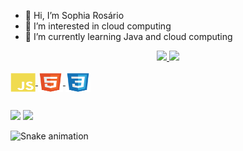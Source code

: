 - 👋 Hi, I’m Sophia Rosário
- 👀 I’m interested in cloud computing 
- 🌱 I’m currently learning Java and cloud computing

<div align="center">
  <a href="https://github.com/sophiaRosario">
  <img height="150em" src="https://github-readme-stats.vercel.app/api?username=sophiaRosario&show_icons=true&theme=dracula&include_all_commits=true&count_private=true"/>
  <img height="150em" src="https://github-readme-stats.vercel.app/api/top-langs/?username=sophiaRosario&layout=compact&langs_count=7&theme=dracula"/>
</div>
  
<div style="display: inline_block"><br>
  <img align="center" alt="Soph-Js" height="30" width="40" src="https://raw.githubusercontent.com/devicons/devicon/master/icons/javascript/javascript-plain.svg">
  <img align="center" alt="Soph-HTML" height="30" width="40" src="https://raw.githubusercontent.com/devicons/devicon/master/icons/html5/html5-original.svg">
  <img align="center" alt="Soph-CSS" height="30" width="40" src="https://raw.githubusercontent.com/devicons/devicon/master/icons/css3/css3-original.svg">
</div>

##

<div>
 <a href = "mailto:sophia.jesus@sptech.school"><img src="https://img.shields.io/badge/-Gmail-%23333?style=for-the-badge&logo=gmail&logoColor=white" target="_blank"></a>
 <a href="https://www.linkedin.com/in/sophia-ros%C3%A1rio-de-jesus-a89878249/" target="_blank"><img src="https://img.shields.io/badge/-LinkedIn-%230077B5?style=for-the-badge&logo=linkedin&logoColor=white" target="_blank"></a> 
  
  ![Snake animation](https://github.com/sophiaRosario/sophiaRosario/blob/output/github-contribution-grid-snake.svg)
 
</div>  
